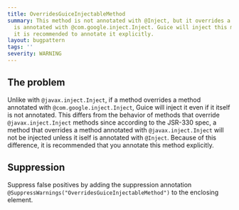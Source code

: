```yaml
---
title: OverridesGuiceInjectableMethod
summary: This method is not annotated with @Inject, but it overrides a method that
  is annotated with @com.google.inject.Inject. Guice will inject this method, and
  it is recommended to annotate it explicitly.
layout: bugpattern
tags: ''
severity: WARNING
---
```


<!--
*** AUTO-GENERATED, DO NOT MODIFY ***
To make changes, edit the @BugPattern annotation or the explanation in docs/bugpattern.
-->


## The problem
Unlike with `@javax.inject.Inject`, if a method overrides a method annotated
with `@com.google.inject.Inject`, Guice will inject it even if it itself is not
annotated. This differs from the behavior of methods that override
`@javax.inject.Inject` methods since according to the JSR-330 spec, a method
that overrides a method annotated with `@javax.inject.Inject` will not be
injected unless it iself is annotated with `@Inject`. Because of this
difference, it is recommended that you annotate this method explicitly.

## Suppression
Suppress false positives by adding the suppression annotation `@SuppressWarnings("OverridesGuiceInjectableMethod")` to the enclosing element.
